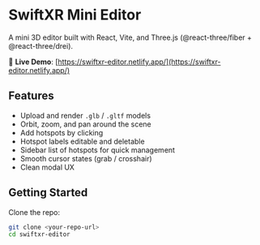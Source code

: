 # SwiftXR Mini Editor

A mini 3D editor built with React, Vite, and Three.js (@react-three/fiber + @react-three/drei).

🔗 **Live Demo**: [https://swiftxr-editor.netlify.app/](https://swiftxr-editor.netlify.app/)

## Features

- Upload and render `.glb` / `.gltf` models
- Orbit, zoom, and pan around the scene
- Add hotspots by clicking
- Hotspot labels editable and deletable
- Sidebar list of hotspots for quick management
- Smooth cursor states (grab / crosshair)
- Clean modal UX

## Getting Started

Clone the repo:

```bash
git clone <your-repo-url>
cd swiftxr-editor
```
